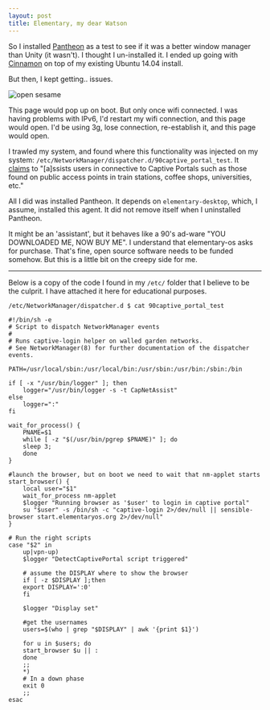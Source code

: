 ```yaml
---
layout: post
title: Elementary, my dear Watson
---
```



So I installed [Pantheon](https://wiki.archlinux.org/index.php/Pantheon) as a test to see if it was a better window manager than Unity (it wasn't). I thought I un-installed it. I ended up going with [Cinnamon](cinnamon.linuxmint.com) on top of my existing Ubuntu 14.04 install.

But then, I kept getting.. issues. 

![open sesame](http://i.imgur.com/i32ong2.png)

This page would pop up on boot. But only once wifi connected. I was having problems with IPv6, I'd restart my wifi connection, and this page would open. I'd be using 3g, lose connection, re-establish it, and this page would open. 

I trawled my system, and found where this functionality was injected on my system: `/etc/NetworkManager/dispatcher.d/90captive_portal_test`. It [claims](https://launchpad.net/capnet-assist) to "[a]ssists users in connective to Captive Portals such as those found on public access points in train stations, coffee shops, universities, etc."

All I did was installed Pantheon. It depends on `elementary-desktop`, which, I assume, installed this agent. It did not remove itself when I uninstalled Pantheon. 

It might be an 'assistant', but it behaves like a 90's ad-ware "YOU DOWNLOADED ME, NOW BUY ME". I understand that elementary-os asks for purchase. That's fine, open source software needs to be funded somehow. But this is a little bit on the creepy side for me. 


---

Below is a copy of the code I found in my `/etc/` folder that I believe to be the culprit. I have attached it here for educational purposes.


	/etc/NetworkManager/dispatcher.d $ cat 90captive_portal_test 

	#!/bin/sh -e
	# Script to dispatch NetworkManager events
	#
	# Runs captive-login helper on walled garden networks.
	# See NetworkManager(8) for further documentation of the dispatcher events.

	PATH=/usr/local/sbin:/usr/local/bin:/usr/sbin:/usr/bin:/sbin:/bin

	if [ -x "/usr/bin/logger" ]; then
	    logger="/usr/bin/logger -s -t CapNetAssist"
	else
	    logger=":"
	fi

	wait_for_process() {
	    PNAME=$1
	    while [ -z "$(/usr/bin/pgrep $PNAME)" ]; do
		sleep 3;
	    done
	}

	#launch the browser, but on boot we need to wait that nm-applet starts
	start_browser() {
	    local user="$1"
	    wait_for_process nm-applet
	    $logger "Running browser as '$user' to login in captive portal"
	    su "$user" -s /bin/sh -c "captive-login 2>/dev/null || sensible-browser start.elementaryos.org 2>/dev/null"
	}

	# Run the right scripts
	case "$2" in
	    up|vpn-up)
	    $logger "DetectCaptivePortal script triggered"

	    # assume the DISPLAY where to show the browser
	    if [ -z $DISPLAY ];then
		export DISPLAY=':0'
	    fi

	    $logger "Display set"

	    #get the usernames
	    users=$(who | grep "$DISPLAY" | awk '{print $1}')

	    for u in $users; do
		start_browser $u || :
	    done
	    ;;
	    *)
	    # In a down phase
	    exit 0
	    ;;
	esac

